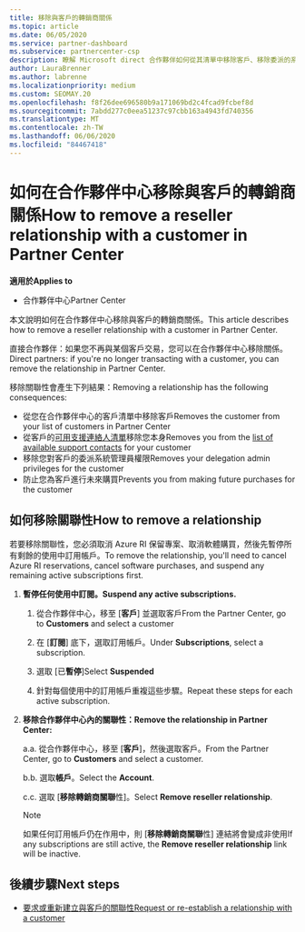 ```yaml
---
title: 移除與客戶的轉銷商關係
ms.topic: article
ms.date: 06/05/2020
ms.service: partner-dashboard
ms.subservice: partnercenter-csp
description: 瞭解 Microsoft direct 合作夥伴如何從其清單中移除客戶、移除委派的系統管理員許可權，以及停止支援或購買客戶。
author: LauraBrenner
ms.author: labrenne
ms.localizationpriority: medium
ms.custom: SEOMAY.20
ms.openlocfilehash: f8f26dee696580b9a171069bd2c4fcad9fcbef8d
ms.sourcegitcommit: 7abdd277c0eea51237c97cbb163a4943fd740356
ms.translationtype: MT
ms.contentlocale: zh-TW
ms.lasthandoff: 06/06/2020
ms.locfileid: "84467418"
---
```

# <a name="how-to-remove-a-reseller-relationship-with-a-customer-in-partner-center"></a><span data-ttu-id="b0bf9-103">如何在合作夥伴中心移除與客戶的轉銷商關係</span><span class="sxs-lookup"><span data-stu-id="b0bf9-103">How to remove a reseller relationship with a customer in Partner Center</span></span>

<span data-ttu-id="b0bf9-104">**適用於**</span><span class="sxs-lookup"><span data-stu-id="b0bf9-104">**Applies to**</span></span>

- <span data-ttu-id="b0bf9-105">合作夥伴中心</span><span class="sxs-lookup"><span data-stu-id="b0bf9-105">Partner Center</span></span>

<span data-ttu-id="b0bf9-106">本文說明如何在合作夥伴中心移除與客戶的轉銷商關係。</span><span class="sxs-lookup"><span data-stu-id="b0bf9-106">This article describes how to remove a reseller relationship with a customer in Partner Center.</span></span>

<span data-ttu-id="b0bf9-107">直接合作夥伴：如果您不再與某個客戶交易，您可以在合作夥伴中心移除關係。</span><span class="sxs-lookup"><span data-stu-id="b0bf9-107">Direct partners: if you're no longer transacting with a customer, you can remove the relationship in Partner Center.</span></span>

<span data-ttu-id="b0bf9-108">移除關聯性會產生下列結果：</span><span class="sxs-lookup"><span data-stu-id="b0bf9-108">Removing a relationship has the following consequences:</span></span>

- <span data-ttu-id="b0bf9-109">從您在合作夥伴中心的客戶清單中移除客戶</span><span class="sxs-lookup"><span data-stu-id="b0bf9-109">Removes the customer from your list of customers in Partner Center</span></span>
- <span data-ttu-id="b0bf9-110">從客戶的[可用支援連絡人清單](assign-support-contacts.md)移除您本身</span><span class="sxs-lookup"><span data-stu-id="b0bf9-110">Removes you from the [list of available support contacts](assign-support-contacts.md) for your customer</span></span>
- <span data-ttu-id="b0bf9-111">移除您對客戶的委派系統管理員權限</span><span class="sxs-lookup"><span data-stu-id="b0bf9-111">Removes your delegation admin privileges for the customer</span></span>
- <span data-ttu-id="b0bf9-112">防止您為客戶進行未來購買</span><span class="sxs-lookup"><span data-stu-id="b0bf9-112">Prevents you from making future purchases for the customer</span></span>

## <a name="how-to-remove-a-relationship"></a><span data-ttu-id="b0bf9-113">如何移除關聯性</span><span class="sxs-lookup"><span data-stu-id="b0bf9-113">How to remove a relationship</span></span>

<span data-ttu-id="b0bf9-114">若要移除關聯性，您必須取消 Azure RI 保留專案、取消軟體購買，然後先暫停所有剩餘的使用中訂用帳戶。</span><span class="sxs-lookup"><span data-stu-id="b0bf9-114">To remove the relationship, you'll need to cancel Azure RI reservations, cancel software purchases, and suspend any remaining active subscriptions first.</span></span>

1. <span data-ttu-id="b0bf9-115">**暫停任何使用中訂閱。**</span><span class="sxs-lookup"><span data-stu-id="b0bf9-115">**Suspend any active subscriptions.**</span></span>

   1. <span data-ttu-id="b0bf9-116">從合作夥伴中心，移至 [**客戶**] 並選取客戶</span><span class="sxs-lookup"><span data-stu-id="b0bf9-116">From the Partner Center, go to **Customers** and select a customer</span></span>

   2. <span data-ttu-id="b0bf9-117">在 [**訂閱**] 底下，選取訂用帳戶。</span><span class="sxs-lookup"><span data-stu-id="b0bf9-117">Under **Subscriptions**, select a subscription.</span></span>

   3. <span data-ttu-id="b0bf9-118">選取 [已**暫停**]</span><span class="sxs-lookup"><span data-stu-id="b0bf9-118">Select **Suspended**</span></span>

   4. <span data-ttu-id="b0bf9-119">針對每個使用中的訂用帳戶重複這些步驟。</span><span class="sxs-lookup"><span data-stu-id="b0bf9-119">Repeat these steps for each active subscription.</span></span>

2. <span data-ttu-id="b0bf9-120">**移除合作夥伴中心內的關聯性：**</span><span class="sxs-lookup"><span data-stu-id="b0bf9-120">**Remove the relationship in Partner Center:**</span></span>

   <span data-ttu-id="b0bf9-121">a.</span><span class="sxs-lookup"><span data-stu-id="b0bf9-121">a.</span></span> <span data-ttu-id="b0bf9-122">從合作夥伴中心，移至 [**客戶**]，然後選取客戶。</span><span class="sxs-lookup"><span data-stu-id="b0bf9-122">From the Partner Center, go to **Customers** and select a customer.</span></span>

   <span data-ttu-id="b0bf9-123">b.</span><span class="sxs-lookup"><span data-stu-id="b0bf9-123">b.</span></span> <span data-ttu-id="b0bf9-124">選取**帳戶**。</span><span class="sxs-lookup"><span data-stu-id="b0bf9-124">Select the **Account**.</span></span>

   <span data-ttu-id="b0bf9-125">c.</span><span class="sxs-lookup"><span data-stu-id="b0bf9-125">c.</span></span> <span data-ttu-id="b0bf9-126">選取 [**移除轉銷商關聯**性]。</span><span class="sxs-lookup"><span data-stu-id="b0bf9-126">Select **Remove reseller relationship**.</span></span>

   > [!NOTE]
   > <span data-ttu-id="b0bf9-127">如果任何訂用帳戶仍在作用中，則 [**移除轉銷商關聯**性] 連結將會變成非使用</span><span class="sxs-lookup"><span data-stu-id="b0bf9-127">If any subscriptions are still active, the **Remove reseller relationship** link will be inactive.</span></span>

## <a name="next-steps"></a><span data-ttu-id="b0bf9-128">後續步驟</span><span class="sxs-lookup"><span data-stu-id="b0bf9-128">Next steps</span></span>

- [<span data-ttu-id="b0bf9-129">要求或重新建立與客戶的關聯性</span><span class="sxs-lookup"><span data-stu-id="b0bf9-129">Request or re-establish a relationship with a customer</span></span>](request-a-relationship-with-a-customer.md)
